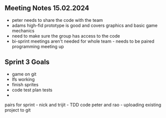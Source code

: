 ## Meeting Notes 15.02.2024
 - peter needs to share the code with the team
 - adams high-fid prototype is good and covers graphics and basic game mechanics
 - need to make sure the group has access to the code
 - bi-sprint meetings aren't needed for whole team - needs to be paired programming meeting up


## Sprint 3 Goals

 - game on git
 - lfs working
 - finish sprites
 - code test plan tests
 - 

pairs for sprint -
nick and trijit - TDD code
peter and rao - uploading existing project to git